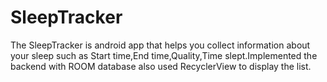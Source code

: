# SleepTracker
The SleepTracker is android app that helps you collect information about your sleep such as Start time,End time,Quality,Time slept.Implemented the backend with ROOM database also used RecyclerView to display the list.



